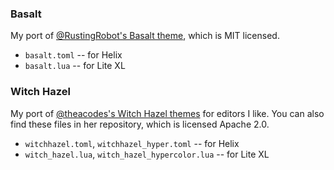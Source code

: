 
### Basalt

My port of 
[@RustingRobot's Basalt theme](https://github.com/RustingRobot/basalt-theme),
which is MIT licensed.

  * `basalt.toml` -- for Helix
  * `basalt.lua` -- for Lite XL

### Witch Hazel

My port of
[@theacodes's Witch Hazel themes](https://github.com/theacodes/witchhazel)
for editors I like. You can also find these files in her repository, which
is licensed Apache 2.0.

  * `witchhazel.toml`, `witchhazel_hyper.toml` -- for Helix
  * `witch_hazel.lua`, `witch_hazel_hypercolor.lua` -- for Lite XL
